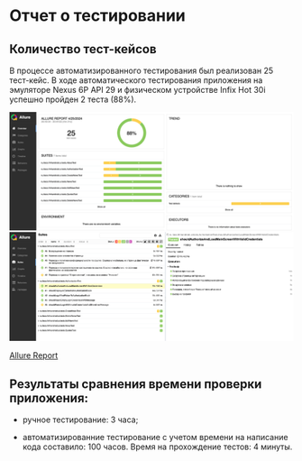 # Отчет о тестировании

## Количество тест-кейсов

В процессе автоматизированного тестирования был реализован 25 тест-кейс.
В ходе автоматического тестирования приложения на эмуляторе Nexus 6P API 29 и физическом устройстве Infix Hot 30i успешно пройден 2 теста (88%).

![](https://github.com/AlessioLoginov/diploma/blob/master/screenshot/Allure-1.png?raw=true)
![](https://github.com/AlessioLoginov/diploma/blob/master/screenshot/Allure-2.png?raw=true)

[Allure Report](https://github.com/AlessioLoginov/diploma/blob/master/allure-results.zip)

## Результаты сравнения времени проверки приложения:

- ручное тестирование: 3 часа;

- автоматизированние тестирование с учетом времени на написание кода составило: 100 часов. Время на прохождение тестов: 4 минуты.
